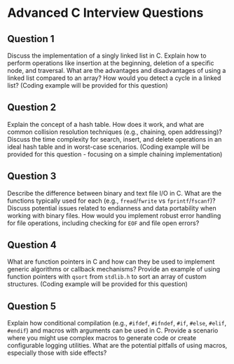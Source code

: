# Advanced C Interview Questions

## Question 1
Discuss the implementation of a singly linked list in C. Explain how to perform operations like insertion at the beginning, deletion of a specific node, and traversal. What are the advantages and disadvantages of using a linked list compared to an array? How would you detect a cycle in a linked list? (Coding example will be provided for this question)

## Question 2
Explain the concept of a hash table. How does it work, and what are common collision resolution techniques (e.g., chaining, open addressing)? Discuss the time complexity for search, insert, and delete operations in an ideal hash table and in worst-case scenarios. (Coding example will be provided for this question - focusing on a simple chaining implementation)

## Question 3
Describe the difference between binary and text file I/O in C. What are the functions typically used for each (e.g., `fread`/`fwrite` vs `fprintf`/`fscanf`)? Discuss potential issues related to endianness and data portability when working with binary files. How would you implement robust error handling for file operations, including checking for `EOF` and file open errors?

## Question 4
What are function pointers in C and how can they be used to implement generic algorithms or callback mechanisms? Provide an example of using function pointers with `qsort` from `stdlib.h` to sort an array of custom structures. (Coding example will be provided for this question)

## Question 5
Explain how conditional compilation (e.g., `#ifdef`, `#ifndef`, `#if`, `#else`, `#elif`, `#endif`) and macros with arguments can be used in C. Provide a scenario where you might use complex macros to generate code or create configurable logging utilities. What are the potential pitfalls of using macros, especially those with side effects?

